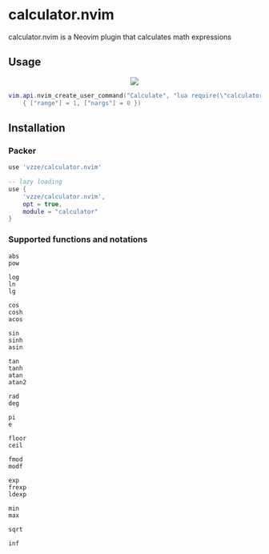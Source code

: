 # calculator.nvim
calculator.nvim is a Neovim plugin that calculates math expressions

## Usage

<p align="center">
    <img src="https://raw.githubusercontent.com/vzze/calculator.nvim/main/calc.gif">
</p>

```lua
vim.api.nvim_create_user_command("Calculate", "lua require(\"calculator\").calculate()",
    { ["range"] = 1, ["nargs"] = 0 })
```

## Installation

### Packer
```lua
use 'vzze/calculator.nvim'

-- lazy loading
use {
    'vzze/calculator.nvim',
    opt = true,
    module = "calculator"
}
```

### Supported functions and notations
```
abs
pow

log
ln
lg

cos
cosh
acos

sin
sinh
asin

tan
tanh
atan
atan2

rad
deg

pi
e

floor
ceil

fmod
modf

exp
frexp
ldexp

min
max

sqrt

inf
```
